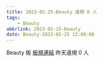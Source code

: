 ```yaml
---
title: 2023-02-25-Beauty 違規 0 人
tags:
    - Beauty
abbrlink: 2023-02-25-Beauty
date: Beauty-2023-02-25 12:00:00
---
```

Beauty 板 [板規連結](https://www.ptt.cc/bbs/Beauty/M.1630069980.A.84B.html)
昨天違規 0 人
